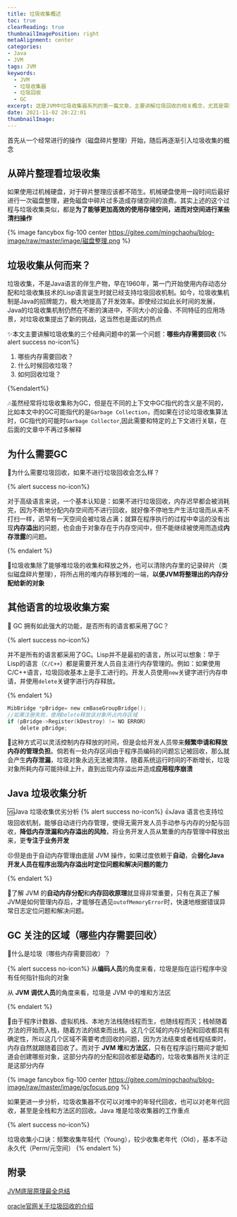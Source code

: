 ```yaml
---
title: 垃圾收集概述
toc: true
clearReading: true
thumbnailImagePosition: right
metaAlignment: center
categories: 
- Java
- JVM
tags: JVM
keywords:
  - JVM
  - 垃圾收集器
  - 垃圾回收
  - GC
excerpt: 这是JVM中垃圾收集器系列的第一篇文章，主要讲解垃圾回收的相关概念，尤其是需要明白为什么需要垃圾收集，并且知道什么是垃圾？
date: 2021-11-02 20:22:01
thumbnailImage:
---
```

<!-- toc -->

首先从一个经常进行的操作（磁盘碎片整理）开始，随后再逐渐引入垃圾收集的概念
## 从碎片整理看垃圾收集
如果使用过机械硬盘，对于碎片整理应该都不陌生。机械硬盘使用一段时间后最好进行一次磁盘整理，避免磁盘中碎片过多造成存储空间的浪费。其实上述的这个过程与垃圾收集类似，都是**为了能够更加高效的使用存储空间，进而对空间进行某些清扫操作**

{% image fancybox  fig-100  center https://gitee.com/mingchaohu/blog-image/raw/master/image/磁盘整理.png %}

## 垃圾收集从何而来？

垃圾收集，不是Java语言的伴生产物，早在1960年，第一门开始使用内存动态分配和垃圾收集技术的Lisp语言诞生时就已经支持垃圾回收机制。如今，垃圾收集机制是Java的招牌能力，极大地提高了开发效率。即使经过如此长时间的发展，Java的垃圾收集机制仍然在不断的演进中，不同大小的设备、不同特征的应用场景，对垃圾收集提出了新的挑战，这当然也是面试的热点

:sparkles:本文主要讲解垃圾收集的三个经典问题中的第一个问题：**哪些内存需要回收**
{% alert success no-icon%}

1. 哪些内存需要回收？
2. 什么时候回收垃圾？
3. 如何回收垃圾？

{%endalert%}

:notes:虽然经常将垃圾收集称为GC，但是在不同的上下文中GC指代的含义是不同的，比如本文中的GC可能指代的是`Garbage Collection`，而如果在讨论垃圾收集算法时，GC指代的可能时`Garbage Collector`,因此需要和特定的上下文进行关联，在后面的文章中不再过多解释

## 为什么需要GC

:thinking:为什么需要垃圾回收，如果不进行垃圾回收会怎么样？

{% alert success no-icon%}

对于高级语言来说，一个基本认知是：如果不进行垃圾回收，内存迟早都会被消耗完，因为不断地分配内存空间而不进行回收，就好像不停地生产生活垃圾而从来不打扫一样，迟早有一天空间会被垃圾占满；就算在程序执行的过程中幸运的没有出现**内存溢出**的问题，也会由于对象存在于内存空间中，但不能继续被使用而造成**内存泄露**的问题。

{% endalert %}

:notebook:垃圾收集除了能够堆垃圾的收集和释放之外，也可以清除内存里的记录碎片（类似磁盘碎片整理），将所占用的堆内存移到堆的一端，**以便JVM将整理出的内存分配给新的对象**

## 其他语言的垃圾收集方案

:thinking: GC 拥有如此强大的功能，是否所有的语言都采用了GC？

{% alert success no-icon%}

并不是所有的语言都采用了GC。Lisp并不是最初的语言，所以可以想象：早于Lisp的语言（`C/C++`）都是需要开发人员自主进行内存管理的。例如：如果使用C/C++语言，垃圾回收基本上是手工进行的。开发人员使用`new`关键字进行内存申请，并使用`delete`关键字进行内存释放。

{% endalert %}

```c
MibBridge *pBridge= new cmBaseGroupBridge();
//如果注册失败，使用Delete释放该对象所占内存区域
if (pBridge->Register(kDestroy) != NO ERROR）
	delete pBridge;
```

:notebook:这种方式可以灵活控制内存释放的时间，但是会给开发人员带来**频繁申请和释放内存的管理负担**。倘若有一处内存区间由于程序员编码的问题忘记被回收，那么就会产生**内存泄漏**，垃圾对象永远无法被清除，随着系统运行时间的不断增长，垃圾对象所耗内存可能持续上升，直到出现内存溢出并造成**应用程序崩溃**

## Java 垃圾收集分析

:vs:Java 垃圾收集优劣分析
{% alert success no-icon%}
:+1:Java 语言也支持垃圾回收机制，能够自动进行内存管理，使得无需开发人员手动参与内存的分配与回收，**降低内存泄漏和内存溢出的风险**，将业务开发人员从繁重的内存管理中释放出来，更**专注于业务开发**

:persevere:但是由于自动内存管理由底层 JVM 操作，如果过度依赖于**自动**，会**弱化Java开发人员在程序出现内存溢出时定位问题和解决问题的能力**

{% endalert %}

:notebook:了解 JVM 的**自动内存分配**和**内存回收原理**就显得非常重要，只有在真正了解JVM是如何管理内存后，才能够在遇见`outofMemoryError`时，快速地根据错误异常日志定位问题和解决问题。

## GC 关注的区域（哪些内存需要回收）

:thinking:什么是垃圾（哪些内存需要回收）？

{% alert success no-icon%}
从**编码人员**的角度来看，垃圾是指在运行程序中没有任何指针指向的对象

从 **JVM 调优人员**的角度来看，垃圾是 JVM 中的堆和方法区

{% endalert %}

:notebook:由于程序计数器、虚拟机栈、本地方法栈随线程而生，也随线程而灭；栈帧随着方法的开始而入栈，随着方法的结束而出栈。这几个区域的内存分配和回收都具有确定性，所以这几个区域不需要考虑回收的问题，因为方法结束或者线程结束时，内存自然就跟随着回收了。而对于 **JVM 堆**和**方法区**，只有在程序运行期间才能知道会创建哪些对象，这部分内存的分配和回收都是**动态**的，垃圾收集器所关注的正是这部分内存

{% image fancybox  fig-100  center https://gitee.com/mingchaohu/blog-image/raw/master/image/gcfocus.png %}
 
如果更进一步分析，垃圾收集器不仅可以对堆中的年轻代回收，也可以对老年代回收，甚至是全栈和方法区的回收。Java 堆是垃圾收集器的工作重点

{% alert success no-icon%}

垃圾收集小口诀：频繁收集年轻代（Young），较少收集老年代（Old），基本不动永久代（Perm/元空间）
{% endalert %}

## 附录

[JVM底层原理最全总结](https://doocs.github.io/jvm/#/docs/)

[oracle官网关于垃圾回收的介绍](https://docs.oracle.com/javase/8/docs/technotes/guides/vm/gctuning/toc.html)
